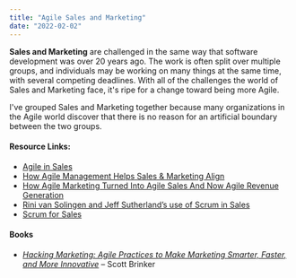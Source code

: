 ```yaml
---
title: "Agile Sales and Marketing"
date: "2022-02-02"
---
```


**Sales and Marketing** are challenged in the same way that software development was over 20 years ago. The work is often split over multiple groups, and individuals may be working on many things at the same time, with several competing deadlines. With all of the challenges the world of Sales and Marketing face, it's ripe for a change toward being more Agile.

I've grouped Sales and Marketing together because many organizations in the Agile world discover that there is no reason for an artificial boundary between the two groups.

#### Resource Links:

- [Agile in Sales](https://resources.scrumalliance.org/Article/agile-in-sales)
- [How Agile Management Helps Sales & Marketing Align](https://www.agilesherpas.com/blog/agile-management-sales-marketing)
- [How Agile Marketing Turned Into Agile Sales And Now Agile Revenue Generation](https://www.square2marketing.com/blog/how-agile-marketing-turned-into-agile-sales-and-now-agile-revenue-generation)
- [Rini van Solingen and Jeff Sutherland’s use of Scrum in Sales](https://www.agilealliance.org/wp-content/uploads/2016/01/Scrum-in-Sales-vs20110210.pdf)
- [Scrum for Sales](https://www.leadingagile.com/2013/05/agile-and-sales-reflections-on-my-first-scrum-sales-team-2/)

#### Books

- [_Hacking Marketing: Agile Practices to Make Marketing Smarter, Faster, and More Innovative_](https://www.amazon.com/Hacking-Marketing-Practices-Smarter-Innovative/dp/1119183170/&tag=notesfromatoo-20) – Scott Brinker
